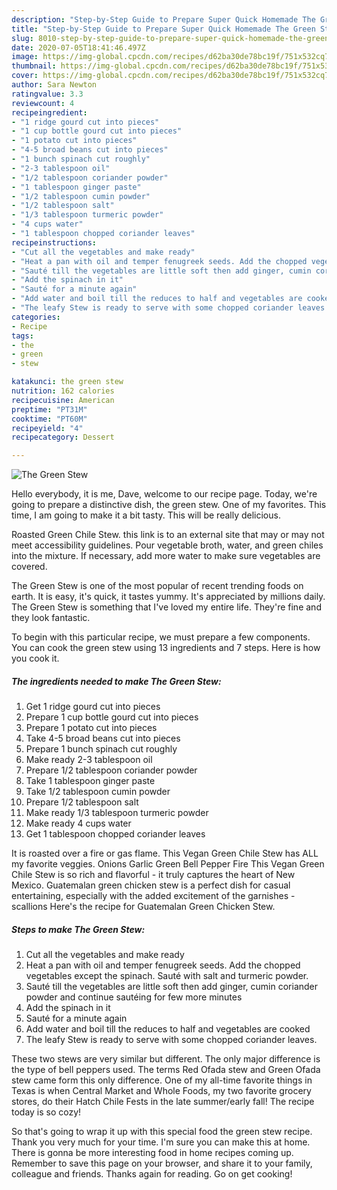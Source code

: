 ```yaml
---
description: "Step-by-Step Guide to Prepare Super Quick Homemade The Green Stew"
title: "Step-by-Step Guide to Prepare Super Quick Homemade The Green Stew"
slug: 8010-step-by-step-guide-to-prepare-super-quick-homemade-the-green-stew
date: 2020-07-05T18:41:46.497Z
image: https://img-global.cpcdn.com/recipes/d62ba30de78bc19f/751x532cq70/the-green-stew-recipe-main-photo.jpg
thumbnail: https://img-global.cpcdn.com/recipes/d62ba30de78bc19f/751x532cq70/the-green-stew-recipe-main-photo.jpg
cover: https://img-global.cpcdn.com/recipes/d62ba30de78bc19f/751x532cq70/the-green-stew-recipe-main-photo.jpg
author: Sara Newton
ratingvalue: 3.3
reviewcount: 4
recipeingredient:
- "1 ridge gourd cut into pieces"
- "1 cup bottle gourd cut into pieces"
- "1 potato cut into pieces"
- "4-5 broad beans cut into pieces"
- "1 bunch spinach cut roughly"
- "2-3 tablespoon oil"
- "1/2 tablespoon coriander powder"
- "1 tablespoon ginger paste"
- "1/2 tablespoon cumin powder"
- "1/2 tablespoon salt"
- "1/3 tablespoon turmeric powder"
- "4 cups water"
- "1 tablespoon chopped coriander leaves"
recipeinstructions:
- "Cut all the vegetables and make ready"
- "Heat a pan with oil and temper fenugreek seeds. Add the chopped vegetables except the spinach. Sauté with salt and turmeric powder."
- "Sauté till the vegetables are little soft then add ginger, cumin coriander powder and continue sautéing for few more minutes"
- "Add the spinach in it"
- "Sauté for a minute again"
- "Add water and boil till the reduces to half and vegetables are cooked"
- "The leafy Stew is ready to serve with some chopped coriander leaves."
categories:
- Recipe
tags:
- the
- green
- stew

katakunci: the green stew 
nutrition: 162 calories
recipecuisine: American
preptime: "PT31M"
cooktime: "PT60M"
recipeyield: "4"
recipecategory: Dessert

---
```



![The Green Stew](https://img-global.cpcdn.com/recipes/d62ba30de78bc19f/751x532cq70/the-green-stew-recipe-main-photo.jpg)

Hello everybody, it is me, Dave, welcome to our recipe page. Today, we're going to prepare a distinctive dish, the green stew. One of my favorites. This time, I am going to make it a bit tasty. This will be really delicious.

Roasted Green Chile Stew. this link is to an external site that may or may not meet accessibility guidelines. Pour vegetable broth, water, and green chiles into the mixture. If necessary, add more water to make sure vegetables are covered.

The Green Stew is one of the most popular of recent trending foods on earth. It is easy, it's quick, it tastes yummy. It's appreciated by millions daily. The Green Stew is something that I've loved my entire life. They're fine and they look fantastic.


To begin with this particular recipe, we must prepare a few components. You can cook the green stew using 13 ingredients and 7 steps. Here is how you cook it.

<!--inarticleads1-->

##### The ingredients needed to make The Green Stew:

1. Get 1 ridge gourd cut into pieces
1. Prepare 1 cup bottle gourd cut into pieces
1. Prepare 1 potato cut into pieces
1. Take 4-5 broad beans cut into pieces
1. Prepare 1 bunch spinach cut roughly
1. Make ready 2-3 tablespoon oil
1. Prepare 1/2 tablespoon coriander powder
1. Take 1 tablespoon ginger paste
1. Take 1/2 tablespoon cumin powder
1. Prepare 1/2 tablespoon salt
1. Make ready 1/3 tablespoon turmeric powder
1. Make ready 4 cups water
1. Get 1 tablespoon chopped coriander leaves


It is roasted over a fire or gas flame. This Vegan Green Chile Stew has ALL my favorite veggies. Onions Garlic Green Bell Pepper Fire This Vegan Green Chile Stew is so rich and flavorful - it truly captures the heart of New Mexico. Guatemalan green chicken stew is a perfect dish for casual entertaining, especially with the added excitement of the garnishes - scallions Here&#39;s the recipe for Guatemalan Green Chicken Stew. 

<!--inarticleads2-->

##### Steps to make The Green Stew:

1. Cut all the vegetables and make ready
1. Heat a pan with oil and temper fenugreek seeds. Add the chopped vegetables except the spinach. Sauté with salt and turmeric powder.
1. Sauté till the vegetables are little soft then add ginger, cumin coriander powder and continue sautéing for few more minutes
1. Add the spinach in it
1. Sauté for a minute again
1. Add water and boil till the reduces to half and vegetables are cooked
1. The leafy Stew is ready to serve with some chopped coriander leaves.


These two stews are very similar but different. The only major difference is the type of bell peppers used. The terms Red Ofada stew and Green Ofada stew came form this only difference. One of my all-time favorite things in Texas is when Central Market and Whole Foods, my two favorite grocery stores, do their Hatch Chile Fests in the late summer/early fall! The recipe today is so cozy! 

So that's going to wrap it up with this special food the green stew recipe. Thank you very much for your time. I'm sure you can make this at home. There is gonna be more interesting food in home recipes coming up. Remember to save this page on your browser, and share it to your family, colleague and friends. Thanks again for reading. Go on get cooking!
